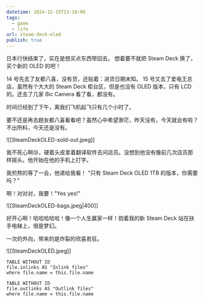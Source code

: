 ```yaml
---
datetime: 2024-12-15T13:10:00
tags:
  - game
  - life
url: steam-deck-oled
publish: true
---
```

日本行快结束了，实在是想买点东西带回去。
想着要不就把 Steam Deck 换了，买个新的 OLED 的吧！

14 号先去了友都八喜，没有货，还贴着：进货日期未知。
15 号又去了爱电王总店，虽然有个大大的 Steam Deck 柜台区，但是也没有 OLED 版本，只有 LCD 的。还去了几家 Bic Camera 看了看，都没有。

时间已经到了下午，离我们飞机起飞只有几个小时了。

要不还是再去趟友都八喜看看吧？虽然心中希望渺茫，昨天没有，今天就会有啦？
不出所料，今天还是没有。

![[SteamDeckOLED-sold-out.jpeg]]

我不死心啊😢，硬着头皮拿着翻译软件去问店员。没想到他没有像前几次店员那样摇头。他开始在他的手机上打字。

我煎熬的等了一会，他递给我看！
"只有 Steam Deck OLED 1TB 的版本，你需要吗？"

啊！对对对，我要！"Yes yes!"

![[SteamDeckOLED-bags.jpeg|400]]

好开心啊！哈哈哈哈哈！像一个人生赢家一样！抱着我的新 Steam Deck 站在扶手电梯上，很是梦幻。

一次的外向，带来的是炸裂的欣喜若狂。

![[SteamDeckOLED.jpeg]]

```dataview
TABLE WITHOUT ID
file.inlinks AS "Inlink files"
where file.name = this.file.name
```
```dataview
TABLE WITHOUT ID
file.outlinks AS "Outlink files"
where file.name = this.file.name
```